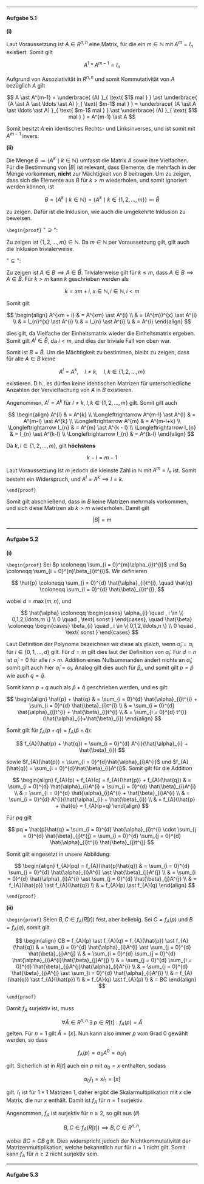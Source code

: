 ***
#### Aufgabe 5.1

**(i)**

Laut Voraussetzung ist $A \in R^{n,n}$ eine Matrix, für die ein $m \in \mathbb{N}$ mit $A^{m} = I_{n}$ existiert. Somit gilt

$$
A^{1} \ast A^{m-1} = I_{n}
$$

Aufgrund von Assoziativität in $R^{n,n}$ und somit Kommutativität von $A$ bezüglich $A$ gilt

$$
A \ast A^{m-1} = \underbrace{ (A) }_{ \text{ $1$ mal } } \ast \underbrace{ (A \ast A \ast \ldots \ast A) }_{ \text{ $m-1$ mal } } = \underbrace{ (A \ast A \ast \ldots \ast A) }_{ \text{ $m-1$ mal } } \ast \underbrace{ (A) }_{ \text{ $1$ mal } } = A^{m-1} \ast A
$$

Somit besitzt $A$ ein identisches Rechts- und Linksinverses, und ist somit mit $A^{m-1}$ invers.

**(ii)**

Die Menge $B \coloneqq \{ A^{k} \mid k \in \mathbb{N} \}$ umfasst die Matrix $A$ sowie ihre Vielfachen. Für die Bestimmung von $\lvert B \rvert$ ist relevant, dass Elemente, die mehrfach in der Menge vorkommen, **nicht** zur Mächtigkeit von $B$ beitragen.
Um zu zeigen, dass sich die Elemente aus $B$ für $k > m$ wiederholen, und somit ignoriert werden können, ist

$$
B = \{ A^{k} \mid k \in \mathbb{N} \} = \{ A^{k} \mid k \in \{ 1,2,\ldots,m \} \} \eqqcolon \hat{B}
$$

zu zeigen. Dafür ist die Inklusion, wie auch die umgekehrte Inklusion zu beweisen.

`\begin{proof}`
"${} \supseteq {}$":

Zu zeigen ist $\{ 1,2,\ldots,m \} \in \mathbb{N}$. Da $m \in \mathbb{N}$ per Voraussetzung gilt, gilt auch die Inklusion trivialerweise.

"${} \subseteq {}$":

Zu zeigen ist $A \in B \implies A \in \hat{B}$. Trivialerweise gilt für $k \leq m$, dass $A \in B \implies A \in \hat{B}$. Für $k > m$ kann $k$ geschrieben werden als

$$
k = xm + i, \; x \in \mathbb{N}, i \in \mathbb{N}, i < m
$$

Somit gilt

$$
\begin{align}
A^{xm + i} & = A^{xm} \ast A^{i} \\
 & = (A^{m})^{x} \ast A^{i} \\
 & = I_{n}^{x} \ast A^{i} \\
 & = I_{n} \ast A^{i} \\
 & = A^{i}
\end{align}
$$

dies gilt, da Vielfache der Einheitsmatrix wieder die Einheitsmatrix ergeben. Somit gilt $A^{i} \in \hat{B}$, da $i < m$, und dies der triviale Fall von oben war.

Somit ist $B = \hat{B}$. Um die Mächtigkeit zu bestimmen, bleibt zu zeigen, dass für alle $A \in B$ keine

$$
A^{l} = A^{k}, \quad l \neq k, \quad l,k \in \{ 1,2,\ldots,m \}
$$

existieren. D.h., es dürfen keine identischen Matrizen für unterschiedliche Anzahlen der Vervielfachung von $A$ in $B$ existieren.

Angenommen, $A^{l} = A^{k}$ für $l \neq k, \; l,k \in \{ 1,2,\ldots,m \}$ gilt. Somit gilt auch

$$
\begin{align}
A^{l} & = A^{k} \\
\Longleftrightarrow A^{m-l} \ast A^{l} & = A^{m-l} \ast A^{k} \\
\Longleftrightarrow A^{m} & = A^{m-l+k} \\
\Longleftrightarrow I_{n} & = A^{m} \ast A^{k - l} \\
\Longleftrightarrow I_{n} & = I_{n} \ast A^{k-l} \\
\Longleftrightarrow I_{n} & = A^{k-l} 
\end{align}
$$

Da $k,l \in \{ 1,2,\ldots,m \}$, gilt **höchstens**

$$
k - l = m-1
$$

Laut Voraussetzung ist $m$ jedoch die kleinste Zahl in $\mathbb{N}$ mit $A^{m} = I_{n}$ ist. Somit besteht ein Widerspruch, und $A^{l} = A^{k} \implies l = k$.

`\end{proof}`
<br> 

Somit gilt abschließend, dass in $B$ keine Matrizen mehrmals vorkommen, und sich diese Matrizen ab $k > m$ wiederholen. Damit gilt

$$
\lvert B \rvert = m
$$

***
#### Aufgabe 5.2

**(i)**

`\begin{proof}`
Sei $p \coloneqq \sum_{i = 0}^{m}\alpha_{i}t^{i}$ und $q \coloneqq \sum_{i = 0}^{n}\beta_{i}t^{i}$. Wir definieren

$$
\hat{p} \coloneqq \sum_{i = 0}^{d} \hat{\alpha}_{i}t^{i}, \quad \hat{q} \coloneqq \sum_{i = 0}^{d} \hat{\beta}_{i}t^{i},
$$

wobei $d = \max(m,n)$, und

$$
\hat{\alpha} \coloneqq 
\begin{cases}
\alpha_{i} \quad , i \in \{ 0,1,2,\ldots,m \} \\
0 \quad , \text{ sonst }
\end{cases}, \quad 
\hat{\beta} \coloneqq 
\begin{cases}
\beta_{i} \quad , i \in \{ 0,1,2,\ldots,n \} \\
0 \quad , \text{ sonst }
\end{cases}
$$

Laut Definition der Polynome bezeichnen wir diese als *gleich*, wenn $\hat{\alpha}_{i} = \alpha_{i}$ für $i \in \{ 0,1,\ldots,d \}$ gilt. Für $d = m$ gilt dies laut der Definition von $\hat{\alpha}_{i}$. Für $d = n$ ist $\hat{\alpha}_{i} = 0$ für alle $i > m$. Addition eines Nullsummanden ändert nichts an $\hat{\alpha}_{i}$, somit gilt auch hier $\hat{\alpha}_{i} = \alpha_{i}$. Analog gilt dies auch für ${} \beta_{i}$, und somit gilt $p = \hat{p}$ wie auch $q = \hat{q}$.

Somit kann $p + q$ auch als $\hat{p} + \hat{q}$ geschrieben werden, und es gilt:

$$
\begin{align}
\hat{p} + \hat{q} & = \sum_{i = 0}^{d} \hat{\alpha}_{i}t^{i} + \sum_{i = 0}^{d} \hat{\beta}_{i}t^{i} \\
 & = \sum_{i = 0}^{d} \hat{\alpha}_{i}t^{i} + \hat{\beta}_{i}t^{i} \\
 & = \sum_{i = 0}^{d} t^{i}(\hat{\alpha}_{i}+\hat{\beta}_{i})
\end{align}
$$

Somit gilt für $f_{A}(p+q) = f_{A}(\hat{p} + \hat{q})$:

$$
f_{A}(\hat{p} + \hat{q}) = \sum_{i = 0}^{d} A^{i}(\hat{\alpha}_{i} + \hat{\beta}_{i})
$$

sowie $f_{A}(\hat{p}) = \sum_{i = 0}^{d}\hat{\alpha}_{i}A^{i}$ und $f_{A}(\hat{q}) = \sum_{i = 0}^{d}\hat{\beta}_{i}A^{i}$. Somit gilt für die Addition

$$
\begin{align}
f_{A}(p) + f_{A}(q) = f_{A}(\hat{p}) + f_{A}(\hat{q}) & = \sum_{i = 0}^{d} \hat{\alpha}_{i}A^{i} + \sum_{i = 0}^{d} \hat{\beta}_{i}A^{i} \\
 & = \sum_{i = 0}^{d} \hat{\alpha}_{i}A^{i} + \hat{\beta}_{i}A^{i} \\
 & = \sum_{i = 0}^{d} A^{i}(\hat{\alpha}_{i} + \hat{\beta}_{i}) \\
 & = f_{A}(\hat{p} + \hat{q} = f_{A}(p+q)
\end{align}
$$

Für $pq$ gilt

$$
pq = \hat{p}\hat{q} = \sum_{i = 0}^{d} \hat{\alpha}_{i}t^{i} \cdot \sum_{j = 0}^{d} \hat{\beta}_{j}t^{j} = \sum_{i = 0}^{d} \sum_{j = 0}^{d} \hat{\alpha}_{i}t^{i} \hat{\beta}_{j}t^{j}
$$

Somit gilt eingesetzt in unsere Abbildung:

$$
\begin{align}
f_{A}(pq) = f_{A}(\hat{p}\hat{q}) & = \sum_{i = 0}^{d} \sum_{j = 0}^{d} \hat{\alpha}_{i}A^{i} \ast \hat{\beta}_{j}A^{j} \\
 & = \sum_{i = 0}^{d} \hat{\alpha}_{i}A^{i} \ast \sum_{j = 0}^{d} \hat{\beta}_{j}A^{j} \\
 & = f_{A}(\hat{p}) \ast f_{A}(\hat{q}) \\
 & = f_{A}(p) \ast f_{A}(q)
\end{align}
$$

`\end{proof}`
<br> 

**(ii)**

`\begin{proof}`
Seien $B,C \in f_{A}(R[t])$ fest, aber beliebig. Sei $C = f_{A}(p)$ und $B = f_{A}(q)$, somit gilt

$$
\begin{align}
CB = f_{A}(p) \ast f_{A}(q) = f_{A}(\hat{p}) \ast f_{A}(\hat{q}) & = \sum_{i = 0}^{d} \hat{\alpha}_{i}A^{i} \ast \sum_{j = 0}^{d} \hat{\beta}_{j}A^{j} \\
 & = \sum_{i = 0}^{d} \sum_{j = 0}^{d} \hat{\alpha}_{i}A^{i}\hat{\beta}_{j}A^{j} \\
 & = \sum_{j = 0}^{d} \sum_{i = 0}^{d} \hat{\beta}_{j}A^{j}\hat{\alpha}_{i}A^{i} \\
 & = \sum_{j = 0}^{d} \hat{\beta}_{j}A^{j} \ast \sum_{i = 0}^{d} \hat{\alpha}_{i}A^{i} \\
 & = f_{A}(\hat{q}) \ast f_{A}(\hat{p}) \\
 & = f_{A}(q) \ast f_{A}(p) \\
 & = BC
\end{align}
$$

`\end{proof}`

Damit $f_{A}$ surjektiv ist, muss 

$$
\forall \hat{A} \in R^{n,n} \; \exists \; p \in R[t] : f_{A}(p) = \hat{A}
$$
 gelten. Für $n = 1$ gilt $\hat{A} = [x]$. Nun kann also immer $p$ vom Grad $0$ gewählt werden, so dass

$$
f_{A}(p) = \alpha_{0}A^{0} = \alpha_{0}I_{1}
$$

gilt. Sicherlich ist in $R[t]$ auch ein $p$ mit $\alpha_{0} = x$ enthalten, sodass

$$
\alpha_{0}I_{1} = xI_{1} = [x]
$$

 gilt. $I_{1}$ ist für $1 \times 1$ Matrizen $1$, daher ergibt die Skalarmultiplikation mit $x$ die Matrix, die nur $x$ enthält. Damit ist ${} f_{A}$ für $n = 1$ surjektiv.

Angenommen, $f_{A}$ ist surjektiv für $n \geq 2$, so gilt aus $(ii)$

$$
B,C \in f_{A}(R[t]) \implies B,C \in R^{n,n},
$$

wobei $BC = CB$ gilt. Dies widerspricht jedoch der Nichtkommutativität der Matrizenmultiplikation, welche bekanntlich nur für $n = 1$ nicht gilt. Somit kann $f_{A}$ für $n \geq 2$ nicht surjektiv sein.

***
#### Aufgabe 5.3

